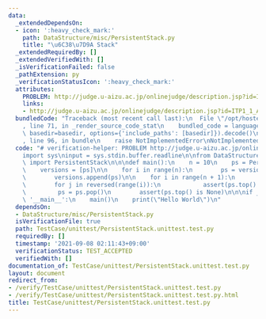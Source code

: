 ```yaml
---
data:
  _extendedDependsOn:
  - icon: ':heavy_check_mark:'
    path: DataStructure/misc/PersistentStack.py
    title: "\u6C38\u7D9A Stack"
  _extendedRequiredBy: []
  _extendedVerifiedWith: []
  _isVerificationFailed: false
  _pathExtension: py
  _verificationStatusIcon: ':heavy_check_mark:'
  attributes:
    PROBLEM: http://judge.u-aizu.ac.jp/onlinejudge/description.jsp?id=ITP1_1_A
    links:
    - http://judge.u-aizu.ac.jp/onlinejudge/description.jsp?id=ITP1_1_A
  bundledCode: "Traceback (most recent call last):\n  File \"/opt/hostedtoolcache/Python/3.9.6/x64/lib/python3.9/site-packages/onlinejudge_verify/documentation/build.py\"\
    , line 71, in _render_source_code_stat\n    bundled_code = language.bundle(stat.path,\
    \ basedir=basedir, options={'include_paths': [basedir]}).decode()\n  File \"/opt/hostedtoolcache/Python/3.9.6/x64/lib/python3.9/site-packages/onlinejudge_verify/languages/python.py\"\
    , line 96, in bundle\n    raise NotImplementedError\nNotImplementedError\n"
  code: "# verification-helper: PROBLEM http://judge.u-aizu.ac.jp/onlinejudge/description.jsp?id=ITP1_1_A\n\
    import sys\ninput = sys.stdin.buffer.readline\n\nfrom DataStructure.misc.PersistentStack\
    \ import PersistentStack\n\n\ndef main():\n    n = 10\n    ps = PersistentStack()\n\
    \    versions = [ps]\n\n    for i in range(n):\n        ps = versions[-1].push(i)\n\
    \        versions.append(ps)\n\n    for i in range(n + 1):\n        ps = versions[i]\n\
    \        for j in reversed(range(i)):\n            assert(ps.top() == j)\n   \
    \         ps = ps.pop()\n        assert(ps.top() is None)\n\n\nif __name__ ==\
    \ '__main__':\n    main()\n    print(\"Hello World\")\n"
  dependsOn:
  - DataStructure/misc/PersistentStack.py
  isVerificationFile: true
  path: TestCase/unittest/PersistentStack.unittest.test.py
  requiredBy: []
  timestamp: '2021-09-08 02:11:43+09:00'
  verificationStatus: TEST_ACCEPTED
  verifiedWith: []
documentation_of: TestCase/unittest/PersistentStack.unittest.test.py
layout: document
redirect_from:
- /verify/TestCase/unittest/PersistentStack.unittest.test.py
- /verify/TestCase/unittest/PersistentStack.unittest.test.py.html
title: TestCase/unittest/PersistentStack.unittest.test.py
---
```

